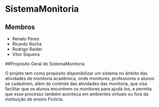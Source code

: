 # SistemaMonitoria

## Membros
* Renato Peres
* Ricardo Rocha
* Rodrigo Raider
* Vitor Siqueira

##Propósito Geral do SistemaMonitoria

O projeto tem como propósito disponibilizar um sistema no âmbito das atividades de monitoria acadêmica, onde monitores, professores e alunos se cadastrem, além do controle das atividades das monitoria, que visa facilitar que os alunos encontrem os monitores para ajudá-los, e permita que esse processo também aconteça em ambientes virtuais ou fora da instituição de ensino Fictícia.
